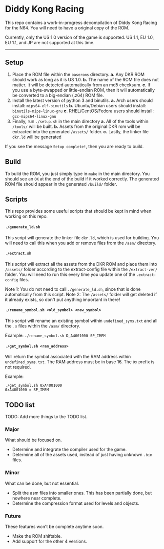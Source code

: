 # Diddy Kong Racing

This repo contains a work-in-progress decompilation of Diddy Kong Racing for the N64. You will need to have a original copy of the ROM.

Currently, only the US 1.0 version of the game is supported. US 1.1, EU 1.0, EU 1.1, and JP are not supported at this time.

---

## Setup

1. Place the ROM file within the `baseroms` directory.
    **a.** Any DKR ROM should work as long as it is US 1.0.
    **b.** The name of the ROM file does not matter. It will be detected automatically from an md5 checksum.
    **c.** If you use a byte-swapped or little-endian ROM, then it will automatically be converted to a big-endian (.z64) ROM file.
2. Install the latest version of python 3 and binutils.
    **a.** Arch users should install: `mips64-elf-binutils`
    **b.** Ubuntu/Debian users should install: `binutils-mips-linux-gnu`
    **c.** RHEL/CentOS/Fedora users should install: `gcc-mips64-linux-gnu`
3. Finally, run `./setup.sh` in the main directory
    **a.** All of the tools within `/tools/` will be built.
    **b.** Assets from the original DKR rom will be extracted into the generated `/assets/` folder.
    **c.** Lastly, the linker file `dkr.ld` will be generated
    
If you see the message `Setup complete!`, then you are ready to build.

## Build

To build the ROM, you just simply type in `make` in the main directory. You should see an `OK` at the end of the build if it worked correctly. The generated ROM file should appear in the generated `/build/` folder. 

## Scripts

This repo provides some useful scripts that should be kept in mind when working on this repo.

#### `./generate_ld.sh`

This script will generate the linker file `dkr.ld`, which is used for building. You will need to call this when you add or remove files from the `/asm/` directory.

#### `./extract.sh`

This script will extract all the assets from the DKR ROM and place them into `/assets/` folder according to the extract-config file within the `/extract-ver/` folder. You will need to run this every time you update one of the `.extract-config` files.

Note 1: You do not need to call `./generate_ld.sh`, since that is done automatically from this script.
Note 2: The `/assets/` folder will get deleted if it already exists, so don't put anything important in there!

#### `./rename_symbol.sh <old_symbol> <new_symbol>`

This script will rename an existing symbol within `undefined_syms.txt` and all the `.s` files within the `/asm/` directory.

Example: `./rename_symbol.sh D_A4001000 SP_IMEM`

#### `./get_symbol.sh <ram_address>`

Will return the symbol associated with the RAM address within `undefined_syms.txt`. The RAM address must be in base 16. The `0x` prefix is not required.

Example: 
```
./get_symbol.sh 0xA4001000
0xA4001000 = SP_IMEM
```

## TODO list

TODO: Add more things to the TODO list.

### Major

What should be focused on.

* Determine and integrate the compiler used for the game.
* Determine all of the assets used, instead of just having unknown `.bin` files.

### Minor

What can be done, but not essential.

* Split the asm files into smaller ones. This has been partially done, but nowhere near complete.
* Determine the compression format used for levels and objects.

### Future

These features won't be complete anytime soon.

* Make the ROM shiftable.
* Add support for the other 4 versions.